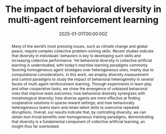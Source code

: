 ---
title: "The impact of behavioral diversity in multi-agent reinforcement learning"
authors:
- admin
- kortvelesy
- prorok
date: "2025-01-01T00:00:00Z"
doi: ""

# Schedule page publish date (NOT publication's date).
publishDate: "2017-01-01T00:00:00Z"

# Publication type.
# Legend: 0 = Uncategorized; 1 = Conference paper; 2 = Journal article;
# 3 = Preprint / Working Paper; 4 = Report; 5 = Book; 6 = Book section;
# 7 = Thesis; 8 = Patent
publication_types: ["3"]

# Publication name and optional abbreviated publication name.
publication: In *Preprint*
publication_short: In *Preprint*

abstract: Many of the world’s most pressing issues, such as climate change and global peace, require complex collective problem-solving skills. Recent studies indicate that diversity in individuals’ behaviors is key to developing such skills and increasing collective performance. Yet behavioral diversity in collective artificial learning is understudied, with today’s machine learning paradigms commonly favoring homogeneous agent strategies over heterogeneous ones, mainly due to computational considerations. In this work, we employ diversity measurement and control paradigms to study the impact of behavioral heterogeneity in several facets of multi-agent reinforcement learning. Through experiments in team play and other cooperative tasks, we show the emergence of unbiased behavioral roles that improve team outcomes; how behavioral diversity synergizes with morphological diversity; how diverse agents are more effective at finding cooperative solutions in sparse reward settings; and how behaviorally heterogeneous teams learn and retain latent skills to overcome repeated disruptions. Overall, our results indicate that, by controlling diversity, we can obtain non-trivial benefits over homogeneous training paradigms, demonstrating that diversity is a fundamental component of collective artificial learning, an insight thus far overlooked.
# Summary. An optional shortened abstract.
summary: In this work, we employ diversity measurement and control paradigms to study the impact of behavioral heterogeneity in several facets of multi-agent reinforcement learning. Through experiments in team play and other cooperative tasks, we show the emergence of unbiased behavioral roles that improve team outcomes; how behavioral diversity synergizes with morphological diversity; how diverse agents are more effective at finding cooperative solutions in sparse reward settings; and how behaviorally heterogeneous teams learn and retain latent skills to overcome repeated disruptions.
  
tags:
- Heterogeneity
- Multi-Agent Reinforcement Learning
featured: False

links:
- name: arXiv
  url: https://arxiv.org/abs/2412.16244
- name: Research Square
  url: https://www.researchsquare.com/article/rs-5589114
- name: Code Ocean
  url: https://codeocean.com/capsule/4161071/tree/
- name: Soccer trailer
  url: https://assets-eu.researchsquare.com/files/rs-5589114/v1/ccbfa32bb60ebfc5abc662fd.mp4
url_pdf:
url_code: ''
url_dataset: ''
url_poster: ''
url_project: ''
url_slides: ''
url_source: ''
url_video: 'https://assets-eu.researchsquare.com/files/rs-5589114/v1/7f7d08273ac335398f420416.mp4'

# Featured image
# To use, add an image named `featured.jpg/png` to your page's folder. 
image:
  caption: ''
  placement: 3
  preview_only: false

# Associated Projects (optional).
#   Associate this publication with one or more of your projects.
#   Simply enter your project's folder or file name without extension.
#   E.g. `internal-project` references `content/project/internal-project/index.md`.
#   Otherwise, set `projects: []`.
projects: []

# Slides (optional).
#   Associate this publication with Markdown slides.
#   Simply enter your slide deck's filename without extension.
#   E.g. `slides: "example"` references `content/slides/example/index.md`.
#   Otherwise, set `slides: ""`.
slides: ""
---
